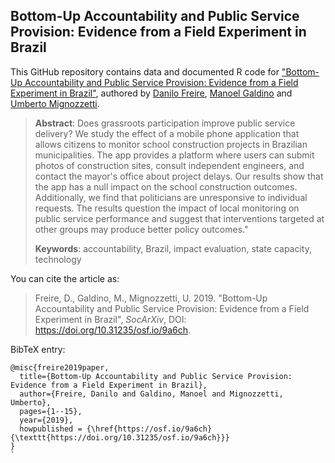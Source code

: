## Bottom-Up Accountability and Public Service Provision: Evidence from a Field Experiment in Brazil

This GitHub repository contains data and documented R code for ["Bottom-Up Accountability and Public Service Provision: Evidence from a Field Experiment in Brazil"](https://doi.org/10.31235/osf.io/9a6ch), authored by [Danilo Freire](http://danilofreire.github.io), [Manoel Galdino](https://www.transparencia.org.br/quem_somos#quem_somos) and [Umberto Mignozzetti](http://umbertomig.com).

> **Abstract**: Does grassroots participation improve public service delivery? We study the effect of a mobile phone application that allows citizens to monitor school construction projects in Brazilian municipalities. The app provides a platform where users can submit photos of construction sites, consult independent engineers, and contact the mayor's office about project delays. Our results show that the app has a null impact on the school construction outcomes. Additionally, we find that politicians are unresponsive to individual requests. The results question the impact of local monitoring on public service performance and suggest that interventions targeted at other groups may produce better policy outcomes."
>
> **Keywords**: accountability, Brazil, impact evaluation, state capacity, technology

You can cite the article as: 

> Freire, D., Galdino, M., Mignozzetti, U. 2019. "Bottom-Up Accountability and Public Service Provision: Evidence from a Field Experiment in Brazil", _SocArXiv_, DOI: <https://doi.org/10.31235/osf.io/9a6ch>.

BibTeX entry:

```
@misc{freire2019paper,
  title={Bottom-Up Accountability and Public Service Provision: Evidence from a Field Experiment in Brazil},
  author={Freire, Danilo and Galdino, Manoel and Mignozzetti, Umberto},
  pages={1--15},
  year={2019},
  howpublished = {\href{https://osf.io/9a6ch}{\texttt{https://doi.org/10.31235/osf.io/9a6ch}}}
}
`
